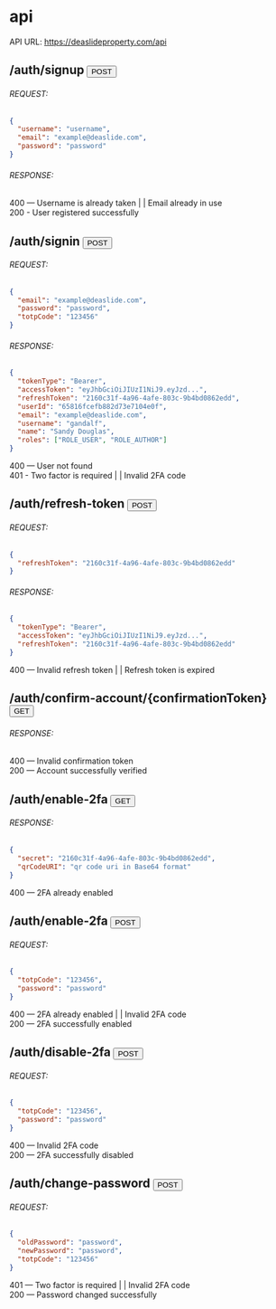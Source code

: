 # api
API URL: https://deaslideproperty.com/api

## /auth/signup <button>POST</button>
###### REQUEST:
```json
{
  "username": "username",
  "email": "example@deaslide.com",
  "password": "password"
}
```
###### RESPONSE:
400 — Username is already taken  | |  Email already in use <br />
200 - User registered successfully

## /auth/signin <button>POST</button>
###### REQUEST:
```json
{
  "email": "example@deaslide.com",
  "password": "password",
  "totpCode": "123456"
}
```
###### RESPONSE:
```json
{
  "tokenType": "Bearer",
  "accessToken": "eyJhbGciOiJIUzI1NiJ9.eyJzd...",
  "refreshToken": "2160c31f-4a96-4afe-803c-9b4bd0862edd",
  "userId": "65816fcefb882d73e7104e0f",
  "email": "example@deaslide.com",
  "username": "gandalf",
  "name": "Sandy Douglas",
  "roles": ["ROLE_USER", "ROLE_AUTHOR"]
}
```
400 — User not found <br />
401 - Two factor is required  | |  Invalid 2FA code

## /auth/refresh-token <button>POST</button>
###### REQUEST:
```json
{
  "refreshToken": "2160c31f-4a96-4afe-803c-9b4bd0862edd"
}
```
###### RESPONSE:
```json
{
  "tokenType": "Bearer",
  "accessToken": "eyJhbGciOiJIUzI1NiJ9.eyJzd...",
  "refreshToken": "2160c31f-4a96-4afe-803c-9b4bd0862edd"
}
```
400 — Invalid refresh token  | |  Refresh token is expired <br />
## /auth/confirm-account/{confirmationToken} <button>GET</button>
###### RESPONSE:
400 — Invalid confirmation token <br />
200 — Account successfully verified

## /auth/enable-2fa <button>GET</button>

###### RESPONSE:
```json
{
  "secret": "2160c31f-4a96-4afe-803c-9b4bd0862edd",
  "qrCodeURI": "qr code uri in Base64 format"
}
```
400 — 2FA already enabled
## /auth/enable-2fa <button>POST</button>
###### REQUEST:
```json
{
  "totpCode": "123456",
  "password": "password"
}
```
400 — 2FA already enabled  | |  Invalid 2FA code <br />
200 — 2FA successfully enabled

## /auth/disable-2fa <button>POST</button>
###### REQUEST:
```json
{
  "totpCode": "123456",
  "password": "password"
}
```
400 — Invalid 2FA code <br />
200 — 2FA successfully disabled

## /auth/change-password <button>POST</button>
###### REQUEST:
```json
{
  "oldPassword": "password",
  "newPassword": "password",
  "totpCode": "123456"
}
```
401 — Two factor is required  | |  Invalid 2FA code <br />
200 — Password changed successfully
